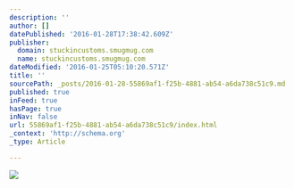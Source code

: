 ```yaml
---
description: ''
author: []
datePublished: '2016-01-28T17:38:42.609Z'
publisher:
  domain: stuckincustoms.smugmug.com
  name: stuckincustoms.smugmug.com
dateModified: '2016-01-25T05:10:20.571Z'
title: ''
sourcePath: _posts/2016-01-28-55869af1-f25b-4881-ab54-a6da738c51c9.md
published: true
inFeed: true
hasPage: true
inNav: false
url: 55869af1-f25b-4881-ab54-a6da738c51c9/index.html
_context: 'http://schema.org'
_type: Article

---
```

![](https://stuckincustoms.smugmug.com/Portfolio/i-f9vGN7t/0/X3/megalobby-X3.jpg)